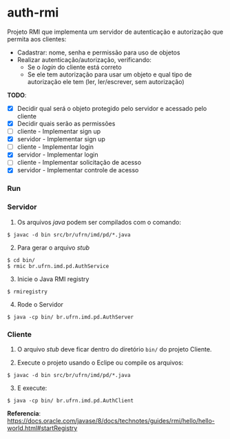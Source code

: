 # auth-rmi

Projeto RMI que implementa um servidor de autenticação e autorização que permita aos clientes:
- Cadastrar: nome, senha e permissão para uso de objetos
- Realizar autenticação/autorização, verificando:
    - Se o *login* do cliente está correto
    - Se ele tem autorização para usar um objeto e qual tipo de autorização ele tem (ler, ler/escrever, sem autorização)

**TODO**:
- [x] Decidir qual será o objeto protegido pelo servidor e acessado pelo cliente
- [x] Decidir quais serão as permissões 
- [ ] cliente - Implementar sign up
- [x] servidor - Implementar sign up 
- [ ] cliente - Implementar login 
- [x] servidor - Implementar login
- [ ] cliente - Implementar solicitação de acesso
- [x] servidor - Implementar controle de acesso

### Run

### Servidor

1. Os arquivos *java* podem ser compilados com o comando:
```
$ javac -d bin src/br/ufrn/imd/pd/*.java
```

2. Para gerar o arquivo *stub*
```
$ cd bin/
$ rmic br.ufrn.imd.pd.AuthService
```

3. Inicie o Java RMI registry
```
$ rmiregistry
```

4. Rode o Servidor 
```
$ java -cp bin/ br.ufrn.imd.pd.AuthServer
```

### Cliente

1. O arquivo *stub* deve ficar dentro do diretório `bin/` do projeto Cliente. 

2. Execute o projeto usando o Eclipe ou compile os arquivos:
```
$ javac -d bin src/br/ufrn/imd/pd/*.java
```

3. E execute:
```
$ java -cp bin/ br.ufrn.imd.pd.AuthClient
```


**Referencia**: https://docs.oracle.com/javase/8/docs/technotes/guides/rmi/hello/hello-world.html#startRegistry
